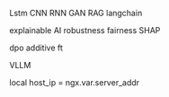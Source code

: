 Lstm
CNN
RNN
GAN
RAG
langchain

explainable AI
robustness
fairness
SHAP

dpo 
additive ft

VLLM

local host_ip = ngx.var.server_addr